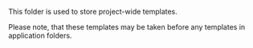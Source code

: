 This folder is used to store project-wide templates.

Please note, that these templates may be taken before any templates in
application folders.
